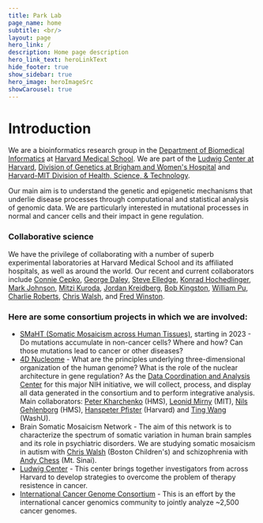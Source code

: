 ```yaml
---
title: Park Lab
page_name: home
subtitle: <br/>
layout: page
hero_link: /
description: Home page description
hero_link_text: heroLinkText
hide_footer: true
show_sidebar: true
hero_image: heroImageSrc
showCarousel: true
---
```


# Introduction
 
We are a bioinformatics research group in the [Department of Biomedical Informatics](https://dbmi.med.harvard.edu/) at [Harvard Medical School](http://hms.harvard.edu/). We are part of the [Ludwig Center at Harvard](http://ludwigcenter.hms.harvard.edu/), [Division of Genetics at Brigham and Women's Hospital](http://www.brighamandwomens.org/Research/depts/Medicine/genetics/Default.aspx) and [Harvard-MIT Division of Health, Science, & Technology](http://hst.mit.edu/). 

Our main aim is to understand the genetic and epigenetic mechanisms that underlie disease processes through computational and statistical analysis of genomic data. We are particularly interested in mutational processes in normal and cancer cells and their impact in gene regulation. 

### Collaborative science
 
We have the privilege of collaborating with a number of superb experimental laboratories at Harvard Medical School and its affiliated hospitals, as well as around the world. Our recent and current collaborators include [Connie Cepko](http://genetics.med.harvard.edu/cepko/), [George Daley](https://daley.med.harvard.edu/), [Steve Elledge](http://elledgelab.med.harvard.edu/), [Konrad Hochedlinger](http://hscrb.harvard.edu/res-fl-hochedlinger), [Mark Johnson](http://physicians.umassmemorial.org/details/4105/mark-johnson-neurological_surgery-spine-surgery-worcester), [Mitzi Kuroda](http://www.brighamandwomens.org/Research/depts/Medicine/genetics/PIs/kuroda/default.aspx), [Jordan Kreidberg](http://www.hms.harvard.edu/dms/bbs/fac/kreidberg.php), [Bob Kingston](http://molbio.mgh.harvard.edu/kingstonweb/home), [William Pu](http://www.pulab.org/), [Charlie Roberts](http://stjuderesearch.org/site/lab/roberts), [Chris Walsh](http://www.walshlab.org/), and [Fred Winston](http://genepath.med.harvard.edu/~winston/).


### Here are some consortium projects in which we are involved:

- [SMaHT (Somatic Mosaicism across Human Tissues)](https://commonfund.nih.gov/smaht), starting in 2023 - Do mutations accumulate in non-cancer cells? Where and how? Can those mutations lead to cancer or other diseases?
- [4D Nucleome](https://commonfund.nih.gov/4dnucleome/index) - What are the principles underlying three-dimensional organization of the human genome? What is the role of the nuclear architecture in gene regulation? As the [Data Coordination and Analysis Center](http://dcic.4dnucleome.org/) for this major NIH initiative, we will collect, process, and display all data generated in the consortium and to perform integrative analysis. Main collaborators: [Peter Kharchenko](http://pklab.med.harvard.edu/) (HMS), [Leonid Mirny](http://mirnylab.mit.edu/) (MIT), [Nils Gehlenborg](http://gehlenborg.com/) (HMS), [Hanspeter Pfister](http://vcg.seas.harvard.edu/) (Harvard) and [Ting Wang](http://wang.wustl.edu/) (WashU).
- Brain Somatic Mosaicism Network - The aim of this network is to characterize the spectrum of somatic variation in human brain samples and its role in psychiatric disorders. We are studying somatic mosaicism in autism with [Chris Walsh](http://www.walshlab.org/) (Boston Children's) and schizophrenia with [Andy Chess](http://research.mssm.edu/chesslab/chesslab/Home.html) (Mt. Sinai).
- [Ludwig Center](http://ludwigcenter.hms.harvard.edu/) - This center brings together investigators from across Harvard to develop strategies to overcome the problem of therapy resistence in cancer.
- [International Cancer Genome Consortium](http://icgc.org/) - This is an effort by the international cancer genomics community to jointly analyze ~2,500 cancer genomes.
